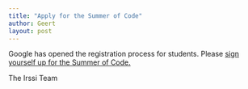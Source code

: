 ```yaml
---
title: "Apply for the Summer of Code"
author: Geert
layout: post
---
```


Google has opened the registration process for students. Please [sign yourself up for the Summer of Code.](http://code.google.com/soc)

The Irssi Team